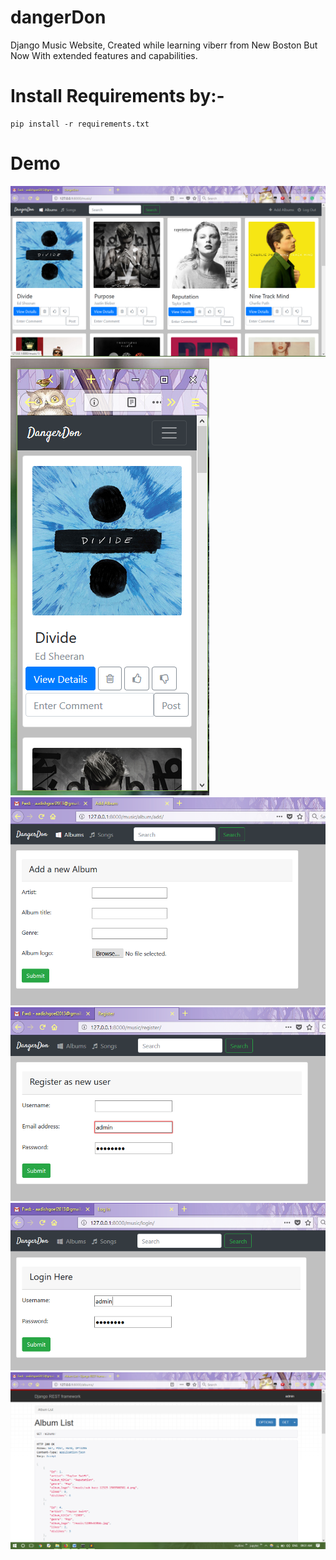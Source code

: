 # dangerDon
Django Music Website, Created while learning viberr from New Boston But Now With extended features and capabilities.

# Install Requirements by:-
```
pip install -r requirements.txt
```

# Demo
![](demoImages/Screenshot%20(51).png)
![](demoImages/Screenshot%20(52).png)
![](demoImages/Screenshot%20(53).png)
![](demoImages/Screenshot%20(54).png)
![](demoImages/Screenshot%20(55).png)
![](demoImages/Screenshot%20(56).png)
